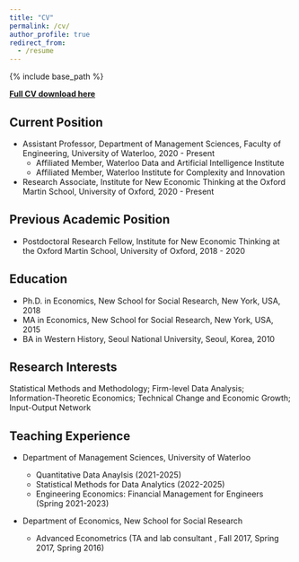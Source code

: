 ```yaml
---
title: "CV"
permalink: /cv/
author_profile: true
redirect_from:
  - /resume
---
```


{% include base_path %}


**[Full CV download here](http://yangjh2612.github.io/files/cv.pdf)**


Current Position
------
* Assistant Professor, Department of Management Sciences, Faculty of Engineering, University of Waterloo, 2020 - Present  
  - Affiliated Member, Waterloo Data and Artificial Intelligence Institute  
  - Affiliated Member, Waterloo Institute for Complexity and Innovation
* Research Associate, Institute for New Economic Thinking at the Oxford Martin School, University of Oxford, 2020 - Present

Previous Academic Position
------
* Postdoctoral Research Fellow, Institute for New Economic Thinking at the Oxford Martin School, University of Oxford,  2018 - 2020

Education
------
* Ph.D. in Economics, New School for Social Research, New York, USA, 2018
* MA in Economics, New School for Social Research, New York, USA, 2015
* BA in Western History,  Seoul National University, Seoul, Korea, 2010

Research Interests
------
Statistical Methods and Methodology; Firm-level Data Analysis; Information-Theoretic Economics; Technical Change and Economic Growth;  Input-Output Network
  
Teaching Experience
------
* Department of Management Sciences, University of Waterloo
  * Quantitative Data Anaylsis (2021-2025)
  * Statistical Methods for Data Analytics (2022-2025)
  * Engineering Economics: Financial Management for Engineers (Spring 2021-2023)
  
* Department of Economics, New School for Social Research
  * Advanced Econometrics (TA and lab consultant , Fall 2017, Spring 2017, Spring 2016)
  
